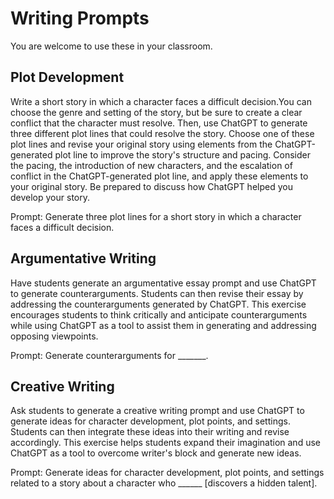 # Writing Prompts
You are welcome to use these in your classroom. 

## Plot Development
Write a short story in which a character faces a difficult decision.You can choose the genre and setting of the story, but be sure to create a clear conflict that the character must resolve. Then, use ChatGPT to generate three different plot lines that could resolve the story. Choose one of these plot lines and revise your original story using elements from the ChatGPT-generated plot line to improve the story's structure and pacing. Consider the pacing, the introduction of new characters, and the escalation of conflict in the ChatGPT-generated plot line, and apply these elements to your original story. Be prepared to discuss how ChatGPT helped you develop your story.

Prompt: Generate three plot lines for a short story in which a character faces a difficult decision.


## Argumentative Writing
Have students generate an argumentative essay prompt and use ChatGPT to generate counterarguments. Students can then revise their essay by addressing the counterarguments generated by ChatGPT. This exercise encourages students to think critically and anticipate counterarguments while using ChatGPT as a tool to assist them in generating and addressing opposing viewpoints.

Prompt: Generate counterarguments for _______.


## Creative Writing
Ask students to generate a creative writing prompt and use ChatGPT to generate ideas for character development, plot points, and settings. Students can then integrate these ideas into their writing and revise accordingly. This exercise helps students expand their imagination and use ChatGPT as a tool to overcome writer's block and generate new ideas.

Prompt: Generate ideas for character development, plot points, and settings related to a story about a character who ______ [discovers a hidden talent].

